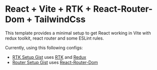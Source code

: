# React + Vite + RTK + React-Router-Dom + TailwindCss

This template provides a minimal setup to get React working in Vite with redux toolkit, react router and some ESLint rules.

Currently, using this following configs:

- [RTK Setup Gist](https://gist.github.com/IcedMonk/b847aa5a4c6f805bb385d88305b0a671) uses [RTK](https://www.npmjs.com/package/@reduxjs/toolkit) and [Redux](https://www.npmjs.com/package/react-redux)
- [Router Setup Gist](https://gist.github.com/IcedMonk/82f1792ceea1fb9a76570d56ce7ff4be) uses [React-Router-Dom](https://www.npmjs.com/package/react-router-dom)
